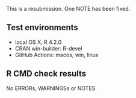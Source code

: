 This is a resubmission. One NOTE has been fixed.

## Test environments

* local OS X, R 4.2.0
* CRAN win-builder: R-devel
* GitHub Actions: macos, win, linux

## R CMD check results

No ERRORs, WARNINGSs or NOTES.
